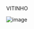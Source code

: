 VITINHO
<!--
**![image](https://github.com/user-attachments/assets/abc42835-edee-418d-9e0c-dad6912124d2)
vitolaaxx/vitolaaxx** is a ✨ _special_ ✨ repository because its `README.md` (this file) appears on your GitHub profile.

Here are some ideas to get you started:


- 🔭 I’m currently working on ...
- 🌱 I’m currently learning ...
- 👯 I’m looking to collaborate on ...
- 🤔 I’m looking for help with ...
- 💬 Ask me about ...
- 📫 How to reach me: ...
- 😄 Pronouns: ...
- ⚡ Fun fact: ...!
-->
![image](https://github.com/user-attachments/assets/3adf3529-c978-4b56-9459-0b8984b5b243)

